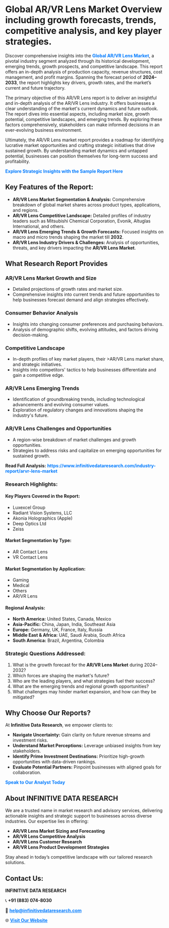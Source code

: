 <h1>Global AR/VR Lens Market Overview including growth forecasts, trends, competitive analysis, and key player strategies.</h1>
<p>
Discover comprehensive insights into the 
<a href="https://www.infinitivedataresearch.com/industry-report/arvr-lens-market" rel="dofollow" style="color: #007BFF; text-decoration: none;"><strong>Global AR/VR Lens Market</strong></a>, a pivotal industry segment analyzed through its historical development, emerging trends, growth prospects, and competitive landscape. This report offers an in-depth analysis of production capacity, revenue structures, cost management, and profit margins. Spanning the forecast period of <strong>2024–2033</strong>, the report highlights key drivers, growth rates, and the market’s current and future trajectory.
</p>
<p>
The primary objective of this AR/VR Lens report is to deliver an insightful and in-depth analysis of the AR/VR Lens industry. It offers businesses a clear understanding of the market's current dynamics and future outlook. The report dives into essential aspects, including market size, growth potential, competitive landscapes, and emerging trends. By exploring these factors comprehensively, stakeholders can make informed decisions in an ever-evolving business environment.
</p>
<p>
Ultimately, the AR/VR Lens market report provides a roadmap for identifying lucrative market opportunities and crafting strategic initiatives that drive sustained growth. By understanding market dynamics and untapped potential, businesses can position themselves for long-term success and profitability.
</p>
<p>
<a href="https://www.infinitivedataresearch.com/request-sample/reportId=102214" style="color: #007BFF; text-decoration: none;"><strong>Explore Strategic Insights with the Sample Report Here</strong></a>
</p>

<h2>Key Features of the Report:</h2>
<ul>
<li><strong>AR/VR Lens Market Segmentation & Analysis:</strong> Comprehensive breakdown of global market shares across product types, applications, and regions.</li>
<li><strong>AR/VR Lens Competitive Landscape:</strong> Detailed profiles of industry leaders such as Mitsubishi Chemical Corporation, Evonik, Altuglas International, and others.</li>
<li><strong>AR/VR Lens Emerging Trends & Growth Forecasts:</strong> Focused insights on macro and micro trends shaping the market till <strong>2032</strong>.</li>
<li><strong>AR/VR Lens Industry Drivers & Challenges:</strong> Analysis of opportunities, threats, and key drivers impacting the <strong>AR/VR Lens Market</strong>.</li>
</ul>

<h2>What Research Report Provides</h2>
<h3>AR/VR Lens Market Growth and Size</h3>
<ul>
<li>Detailed projections of growth rates and market size.</li>
<li>Comprehensive insights into current trends and future opportunities to help businesses forecast demand and align strategies effectively.</li>
</ul>

<h3>Consumer Behavior Analysis</h3>
<ul>
<li>Insights into changing consumer preferences and purchasing behaviors.</li>
<li>Analysis of demographic shifts, evolving attitudes, and factors driving decision-making.</li>
</ul>

<h3>Competitive Landscape</h3>
<ul>
<li>In-depth profiles of key market players, their >AR/VR Lens market share, and strategic initiatives.</li>
<li>Insights into competitors' tactics to help businesses differentiate and gain a competitive edge.</li>
</ul>

<h3>AR/VR Lens Emerging Trends</h3>
<ul>
<li>Identification of groundbreaking trends, including technological advancements and evolving consumer values.</li>
<li>Exploration of regulatory changes and innovations shaping the industry's future.</li>
</ul>

<h3>AR/VR Lens Challenges and Opportunities</h3>
<ul>
<li>A region-wise breakdown of market challenges and growth opportunities.</li>
<li>Strategies to address risks and capitalize on emerging opportunities for sustained growth.</li>
</ul>
<p><strong>Read Full Analysis:</strong> <a href="https://www.infinitivedataresearch.com/industry-report/arvr-lens-market" rel="dofollow" style="color: #007BFF; text-decoration: none;"><strong>https://www.infinitivedataresearch.com/industry-report/arvr-lens-market</strong></a></p>
<h3>Research Highlights:</h3>
<h4>Key Players Covered in the Report:</h4>
<ul><li>Luxexcel Group</li><li>Radiant Vision Systems, LLC</li><li>Akonia Holographics (Apple)</li><li>Deep Optics Ltd</li><li>Zeiss</li></ul>
<h4>Market Segmentation by Type:</h4>
<ul><li>AR Contact Lens</li><li>VR Contact Lens</li></ul>
<h4>Market Segmentation by Application:</h4>
<ul><li>Gaming</li><li>Medical</li><li>Others</li><li>AR/VR Lens</li></ul>

<h4>Regional Analysis:</h4>
<ul>
<li><strong>North America:</strong> United States, Canada, Mexico</li>
<li><strong>Asia-Pacific:</strong> China, Japan, India, Southeast Asia</li>
<li><strong>Europe:</strong> Germany, UK, France, Italy, Russia</li>
<li><strong>Middle East & Africa:</strong> UAE, Saudi Arabia, South Africa</li>
<li><strong>South America:</strong> Brazil, Argentina, Colombia</li>
</ul>

<h3>Strategic Questions Addressed:</h3>
<ol>
<li>What is the growth forecast for the <strong>AR/VR Lens Market</strong> during 2024–2032?</li>
<li>Which forces are shaping the market's future?</li>
<li>Who are the leading players, and what strategies fuel their success?</li>
<li>What are the emerging trends and regional growth opportunities?</li>
<li>What challenges may hinder market expansion, and how can they be mitigated?</li>
</ol>

<h2>Why Choose Our Reports?</h2>
<p>At <strong>Infinitive Data Research</strong>, we empower clients to:</p>
<ul>
<li><strong>Navigate Uncertainty:</strong> Gain clarity on future revenue streams and investment risks.</li>
<li><strong>Understand Market Perceptions:</strong> Leverage unbiased insights from key stakeholders.</li>
<li><strong>Identify Prime Investment Destinations:</strong> Prioritize high-growth opportunities with data-driven rankings.</li>
<li><strong>Evaluate Potential Partners:</strong> Pinpoint businesses with aligned goals for collaboration.</li>
</ul>
<p><a href="https://www.infinitivedataresearch.com/industry-report/arvr-lens-market" rel="dofollow" style="color: #007BFF; text-decoration: none;"><strong>Speak to Our Analyst Today</strong></a></p>

<h2>About INFINITIVE DATA RESEARCH</h2>
<p>We are a trusted name in market research and advisory services, delivering actionable insights and strategic support to businesses across diverse industries. Our expertise lies in offering:</p>
<ul>
<li><strong>AR/VR Lens Market Sizing and Forecasting</strong></li>
<li><strong>AR/VR Lens Competitive Analysis</strong></li>
<li><strong>AR/VR Lens Customer Research</strong></li>
<li><strong>AR/VR Lens Product Development Strategies</strong></li>
</ul>
<p>Stay ahead in today’s competitive landscape with our tailored research solutions.</p>

<h2>Contact Us:</h2>
<p><strong>INFINITIVE DATA RESEARCH</strong></p>
<p>📞 <strong>+91 (883) 074-8030</strong></p>
<p>📧 <strong><a href="mailto:help@infinitivedataresearch.com" style="color: #007BFF;">help@infinitivedataresearch.com</a></strong></p>
<p>🌐 <strong><a href="https://www.infinitivedataresearch.com" rel="dofollow" style="color: #007BFF;">Visit Our Website</a></strong></p>